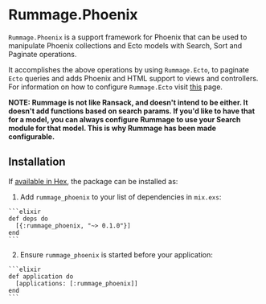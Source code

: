 # Rummage.Phoenix

`Rummage.Phoenix` is a support framework for Phoenix that can be used to manipulate Phoenix collections and Ecto
models with Search, Sort and Paginate operations.

It accomplishes the above operations by using `Rummage.Ecto`, to paginate `Ecto` queries and adds Phoenix and HTML
support to views and controllers. For information on how to configure `Rummage.Ecto` visit
[this](/Users/adiiyengar/Excipients/rummage_ecto) page.

**NOTE: Rummage is not like Ransack, and doesn't intend to be either. It doesn't add functions based on search params.
If you'd like to have that for a model, you can always configure Rummage to use your Search module for that model. This
is why Rummage has been made configurable.**

## Installation

If [available in Hex](https://hex.pm/docs/publish), the package can be installed as:

  1. Add `rummage_phoenix` to your list of dependencies in `mix.exs`:

    ```elixir
    def deps do
      [{:rummage_phoenix, "~> 0.1.0"}]
    end
    ```

  2. Ensure `rummage_phoenix` is started before your application:

    ```elixir
    def application do
      [applications: [:rummage_phoenix]]
    end
    ```

